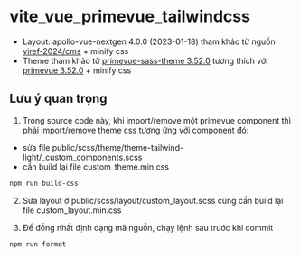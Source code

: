 # vite_vue_primevue_tailwindcss

* Layout: apollo-vue-nextgen 4.0.0 (2023-01-18) tham khảo từ nguồn [viref-2024/cms](https://gitlab.com/viref-2024/cms) + minify css
* Theme tham khảo từ [primevue-sass-theme 3.52.0](https://github.com/primefaces/primevue-sass-theme/releases/tag/3.52.0) tương thích với [primevue 3.52.0](https://github.com/primefaces/primevue/releases/tag/3.52.0)  + minify css

## Lưu ý quan trọng

 1. Trong source code này, khi import/remove một primevue component thì phải import/remove theme css tương ứng với component đó:<br />
 * sửa file public/scss/theme/theme-tailwind-light/_custom_components.scss
 * cần build lại file custom_theme.min.css
 ```sh
npm run build-css
```

2. Sửa layout ở public/scss/layout/custom_layout.scss cũng cần build lại file custom_layout.min.css

3. Để đồng nhất định dạng mã nguồn, chạy lệnh sau trước khi commit
 ```sh
npm run format
```